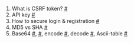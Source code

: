 1. What is CSRF token? [#](https://portswigger.net/web-security/csrf/tokens)
2. API key [#](https://www.quora.com/What-is-an-API-key-and-why-is-it-so-important)
3. How to secure login & registration [#](https://security.stackexchange.com/questions/33585/what-do-i-need-to-do-to-secure-log-in-and-registration-for-my-website)
4. MD5 vs SHA [#](https://www.freecodecamp.org/news/md5-vs-sha-1-vs-sha-2-which-is-the-most-secure-encryption-hash-and-how-to-check-them/#:~:text=The%20SHA%2D256%20algorithm%20returns,MD5%20or%20SHA%2D1%20hashes.)
5. Base64 [#](https://base64.guru/learn/base64-characters), [#](https://base64.guru/learn/what-is-base64), encode [#](https://base64.guru/learn/base64-algorithm/encode), decode [#](https://base64.guru/learn/base64-algorithm/decode), Ascii-table [#](https://base64.guru/learn/more/ascii-table)

